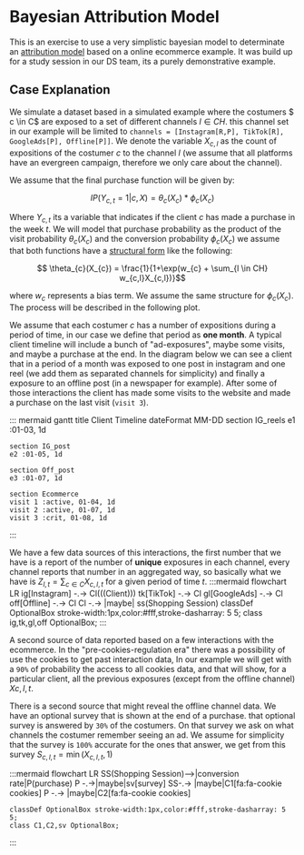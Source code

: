 # Bayesian Attribution Model

This is an exercise to use a very simplistic bayesian model to determinate an [attribution model](https://en.wikipedia.org/wiki/Attribution_(marketing)) based on a online ecommerce example. It was build up for a study session in our DS team, its a purely demonstrative example.   

## Case Explanation 

We simulate a dataset based in a simulated example where the costumers $ c \in C$ are exposed to a set of different channels $l \in CH$. this channel set in our example will be limited to `channels = [Instagram[R,P], TikTok[R], GoogleAds[P], Offline[P]]`. We denote the variable $X_{c,l}$ as the count of expositions of the costumer $c$ to the channel $l$ (we assume that all platforms have an evergreen campaign, therefore we only care about the channel). 

We assume that the final purchase function will be given by: 

$$ IP(Y_{c,t}=1|c,X) = \theta_{c}(X_{c})*\phi_{c}(X_{c})$$

Where $Y_{c,t}$ its a variable that indicates if the client $c$ has made a purchase in the week $t$. We will model that purchase probability as the product of the visit probability $\theta_{c}(X_{c})$ and the conversion probability $\phi_{c}(X_{c})$ we assume that both functions have a [structural form](https://en.wikipedia.org/wiki/Logistic_regression) like the following:

$$  \theta_{c}(X_{c}) = \frac{1}{1+\exp(w_{c} + \sum_{l \in CH} w_{c,l}X_{c,l})}$$


where $w_{c}$ represents a bias term. We assume the same structure for $\phi_{c}(X_{c})$. The process will be described in the following plot. 

We assume that each costumer $c$ has a number of expositions during a period of time, in our case we define that period as **one month**. A typical client timeline will include a bunch of "ad-exposures", maybe some visits, and maybe a purchase at the end. In the diagram below we can see a client that in a period of a month was exposed to one post in instagram and one reel (we add them as separated channels for simplicity) and finally a exposure to an offline post (in a newspaper for example). After some of those interactions the client has made some visits to the website and made a purchase on the last visit (`visit 3`).  

::: mermaid
gantt
    title Client Timeline
    dateFormat  MM-DD
    section IG_reels
    e1 :01-03, 1d
    
    section IG_post
    e2 :01-05, 1d

    section Off_post
    e3 :01-07, 1d
    
    section Ecommerce
    visit 1 :active, 01-04, 1d
    visit 2 :active, 01-07, 1d
    visit 3 :crit, 01-08, 1d
:::

We have a few data sources of this interactions, the first number that we have is a report of the number of **unique** exposures in each channel, every channel reports that number in an aggregated way, so basically what we have is $Z_{l,t} = \sum_{c \in C}X_{c,l,t}$ for a given period of time $t$. 
:::mermaid 
flowchart LR
    ig[Instagram] -.-> Cl(((Client)))
    tk[TikTok] -.-> Cl
    gl[GoogleAds] -.-> Cl
    off[Offline] -.-> Cl
    Cl -.-> |maybe| ss(Shopping Session)
    classDef OptionalBox stroke-width:1px,color:#fff,stroke-dasharray: 5 5;
    class ig,tk,gl,off OptionalBox;
:::


A second source of data reported based on a few interactions with the ecommerce. In the "pre-cookies-regulation era" there was a possibility of use the cookies to get past interaction data, In our example we will get with a `90%` of probability the access to all cookies data, and that will show, for a particular client, all the previous exposures (except from the offline channel) $X{c,l,t}$. 

There is a second source that might reveal the offline channel data. We have an optional survey that is shown at the end of a purchase. that optional survey is answered by `30%` of the costumers. On that survey we ask on what channels the costumer remember seeing an ad. We assume for simplicity that the survey is `100%` accurate for the ones that answer, we get from this survey $S_{c,l,t} = \min({X_{c,l,t},1 })$

:::mermaid 
flowchart LR
    SS(Shopping Session)-->|conversion rate|P(purchase)
    P -.->|maybe|sv[survey]
    SS-.-> |maybe|C1[fa:fa-cookie cookies]
    P -.-> |maybe|C2[fa:fa-cookie cookies]
    
    classDef OptionalBox stroke-width:1px,color:#fff,stroke-dasharray: 5 5;
    class C1,C2,sv OptionalBox;
:::